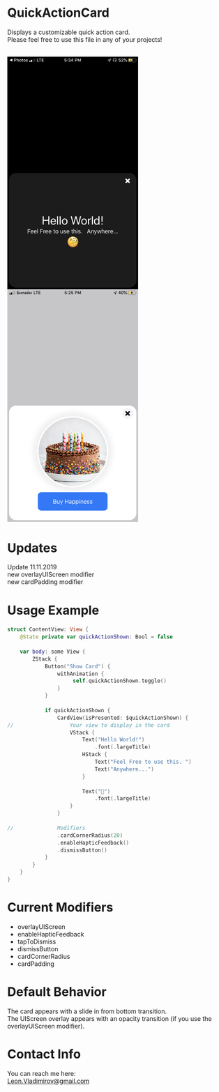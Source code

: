 # QuickActionCard

Displays a customizable quick action card. <br>
Please feel free to use this file in any of your projects!
<br>
<br>

<div>
<img align="left" src="https://github.com/Leon12345679/QuickActionCard/blob/master/screenshots/IMG_0349.PNG" width="300" alt="darkMode"/>
<img src="https://github.com/Leon12345679/QuickActionCard/blob/master/screenshots/IMG_0348.PNG" width="300"alt="withOverlay"/> 
</div>

# Updates
Update 11.11.2019 <br>
new overlayUIScreen modifier <br>
new cardPadding modifier <br>

# Usage Example
```swift
struct ContentView: View {
    @State private var quickActionShown: Bool = false

    var body: some View {
        ZStack {
            Button("Show Card") {
                withAnimation {
                     self.quickActionShown.toggle()
                }
            }

            if quickActionShown {
                CardView(isPresented: $quickActionShown) {
//                  Your view to display in the card
                    VStack {
                        Text("Hello World!")
                            .font(.largeTitle)
                        HStack {
                            Text("Feel Free to use this. ")
                            Text("Anywhere...")
                        }

                        Text("🧐")
                            .font(.largeTitle)
                    }
                }

//              Modifiers
                .cardCornerRadius(20)
                .enableHapticFeedback()
                .dismissButton()
            }
        }
    }
}
```

# Current Modifiers
<ul>
<li>overlayUIScreen</li>
<li>enableHapticFeedback</li>
<li>tapToDismiss</li>
<li>dismissButton</li>
<li>cardCornerRadius</li>
<li>cardPadding</li>
</ul>

# Default Behavior 
The card appears with a slide in from bottom transition. <br>
The UIScreen overlay appears with an opacity transition (if you use the overlayUIScreen modifier). <br>

# Contact Info
You can reach me here: <br>
Leon.Vladimirov@gmail.com
